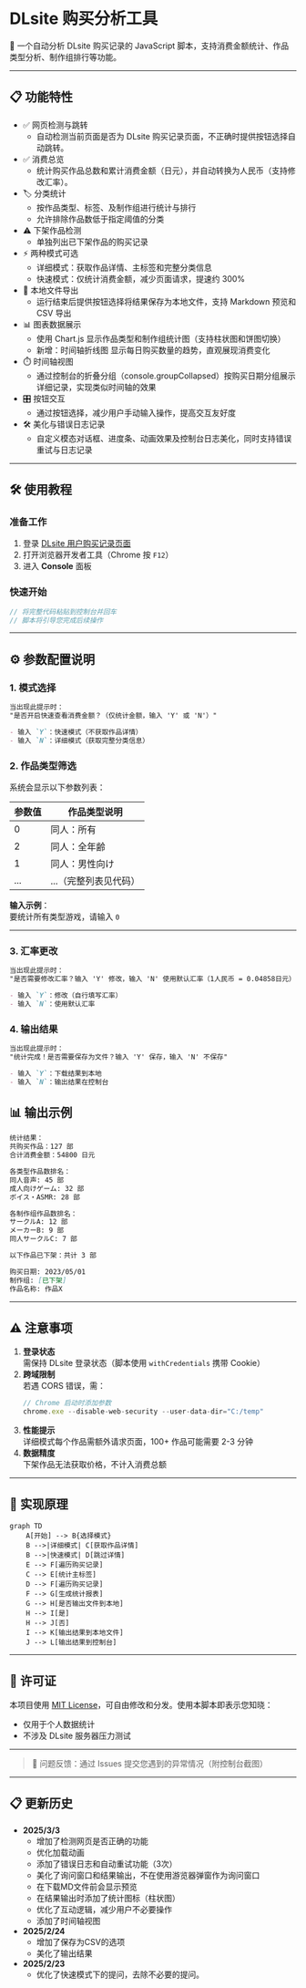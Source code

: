 # DLsite 购买分析工具

📝 一个自动分析 DLsite 购买记录的 JavaScript 脚本，支持消费金额统计、作品类型分析、制作组排行等功能。

---

## 📋 功能特性
- ✅ 网页检测与跳转
  - 自动检测当前页面是否为 DLsite 购买记录页面，不正确时提供按钮选择自动跳转。
- ✅ 消费总览
   - 统计购买作品总数和累计消费金额（日元），并自动转换为人民币（支持修改汇率）。
- 🏷️ 分类统计
  - 按作品类型、标签、及制作组进行统计与排行
  - 允许排除作品数低于指定阈值的分类
- ⚠️ 下架作品检测
  - 单独列出已下架作品的购买记录
- ⚡ 两种模式可选
  - 详细模式：获取作品详情、主标签和完整分类信息
  - 快速模式：仅统计消费金额，减少页面请求，提速约 300%
- 💾 本地文件导出
  - 运行结束后提供按钮选择将结果保存为本地文件，支持 Markdown 预览和 CSV 导出
- 📊 图表数据展示
  - 使用 Chart.js 显示作品类型和制作组统计图（支持柱状图和饼图切换）
  - 新增：时间轴折线图 显示每日购买数量的趋势，直观展现消费变化
- ⏱️ 时间轴视图
  - 通过控制台的折叠分组（console.groupCollapsed）按购买日期分组展示详细记录，实现类似时间轴的效果
- 🎛️ 按钮交互
  - 通过按钮选择，减少用户手动输入操作，提高交互友好度
- 🛠️ 美化与错误日志记录
  - 自定义模态对话框、进度条、动画效果及控制台日志美化，同时支持错误重试与日志记录

---

## 🛠️ 使用教程

### 准备工作
1. 登录 [DLsite 用户购买记录页面](https://www.dlsite.com/maniax/mypage/userbuy)
2. 打开浏览器开发者工具（Chrome 按 `F12`）
3. 进入 **Console** 面板

### 快速开始
```javascript
// 将完整代码粘贴到控制台并回车
// 脚本将引导您完成后续操作
```

---

## ⚙️ 参数配置说明

### 1. 模式选择
```markdown
当出现此提示时：
"是否开启快速查看消费金额？（仅统计金额，输入 'Y' 或 'N'）"

- 输入 `Y`：快速模式（不获取作品详情）
- 输入 `N`：详细模式（获取完整分类信息）
```

### 2. 作品类型筛选
系统会显示以下参数列表：

| 参数值 | 作品类型说明           |
|--------|------------------------|
| 0      | 同人：所有             |
| 2      | 同人：全年齢           |
| 1      | 同人：男性向け         |
| ...    | ...（完整列表见代码）  |

**输入示例**：  
要统计所有类型游戏，请输入 `0`

---

### 3. 汇率更改
```markdown
当出现此提示时：
"是否需要修改汇率？输入 'Y' 修改，输入 'N' 使用默认汇率（1人民币 = 0.04858日元）"

- 输入 `Y`：修改（自行填写汇率）
- 输入 `N`：使用默认汇率
```

### 4. 输出结果
```markdown
当出现此提示时：
"统计完成！是否需要保存为文件？输入 'Y' 保存，输入 'N' 不保存"

- 输入 `Y`：下载结果到本地
- 输入 `N`：输出结果在控制台
```

## 📊 输出示例
```markdown
统计结果：
共购买作品：127 部
合计消费金额：54800 日元

各类型作品数排名：
同人音声: 45 部
成人向けゲーム: 32 部
ボイス・ASMR: 28 部

各制作组作品数排名：
サークルA: 12 部
メーカーB: 9 部
同人サークルC: 7 部

以下作品已下架：共计 3 部

购买日期: 2023/05/01
制作组: [已下架]
作品名称: 作品X
```

---

## ⚠️ 注意事项
1. **登录状态**  
   需保持 DLsite 登录状态（脚本使用 `withCredentials` 携带 Cookie）
2. **跨域限制**  
   若遇 CORS 错误，需：
   ```javascript
   // Chrome 启动时添加参数
   chrome.exe --disable-web-security --user-data-dir="C:/temp"
   ```
3. **性能提示**  
   详细模式每个作品需额外请求页面，100+ 作品可能需要 2-3 分钟
4. **数据精度**  
   下架作品无法获取价格，不计入消费总额

---

## 📌 实现原理
```mermaid
graph TD
    A[开始] --> B{选择模式}
    B -->|详细模式| C[获取作品详情]
    B -->|快速模式| D[跳过详情]
    E --> F[遍历购买记录]
    C --> E[统计主标签]
    D --> F[遍历购买记录]
    F --> G[生成统计报表]
    G --> H[是否输出文件到本地]
    H --> I[是]
    H --> J[否]
    I --> K[输出结果到本地文件]
    J --> L[输出结果到控制台]
```

---

## 📜 许可证
本项目使用 [MIT License](LICENSE)，可自由修改和分发。使用本脚本即表示您知晓：
- 仅用于个人数据统计
- 不涉及 DLsite 服务器压力测试

---

> 📧 问题反馈：通过 Issues 提交您遇到的异常情况（附控制台截图）

---

## 📋 更新历史
- **2025/3/3**
  - 增加了检测网页是否正确的功能
  - 优化加载动画
  - 添加了错误日志和自动重试功能（3次）
  - 美化了询问窗口和结果输出，不在使用游览器弹窗作为询问窗口
  - 在下载MD文件前会显示预览
  - 在结果输出时添加了统计图标（柱状图）
  - 优化了互动逻辑，减少用户不必要操作
  - 添加了时间轴视图
- **2025/2/24**  
  - 增加了保存为CSV的选项
  - 美化了输出结果
- **2025/2/23**  
  - 优化了快速模式下的提问，去除不必要的提问。
